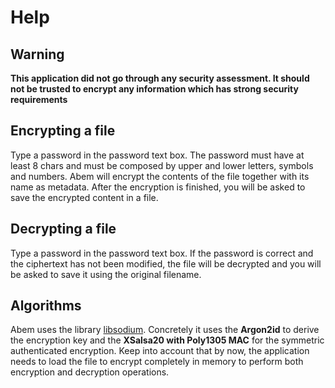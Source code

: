 # Help

## Warning

**This application did not go through any security assessment. It should not be trusted to encrypt any information which has strong security requirements**

## Encrypting a file
Type a password in the password text box.
The password must have at least 8 chars and must be composed by upper and lower letters, symbols and numbers.
Abem will encrypt the contents of the file together with its name as metadata.
After the encryption is finished, you will be asked to save the encrypted content in a file.

## Decrypting a file
Type a password in the password text box.
If the password is correct and the ciphertext has not been modified, the file will be decrypted and you will be asked to save it using the original filename.

## Algorithms
Abem uses the library [libsodium](https://github.com/jedisct1/libsodium).
Concretely it uses the **Argon2id** to derive the encryption key and the
**XSalsa20 with Poly1305 MAC** for the symmetric authenticated encryption.
Keep into account that by now, the application needs to load the file to encrypt
completely in memory to perform both encryption and decryption operations.
